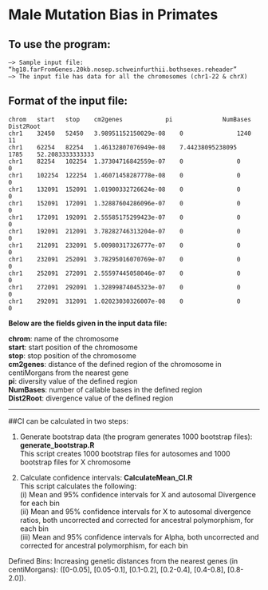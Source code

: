 # Male Mutation Bias in Primates
## To use the program:

	—> Sample input file: “hg18.farFromGenes.20kb.nosep.schweinfurthii.bothsexes.reheader”
	—> The input file has data for all the chromosomes (chr1-22 & chrX)

## Format of the input file:
	chrom   start   stop    cm2genes        	pi      		NumBases        Dist2Root
	chr1    32450   52450   3.98951152150029e-08    0       		1240    11
	chr1    62254   82254   1.46132807076949e-08    7.44238095238095        1785    52.2083333333333
	chr1    82254   102254  1.37304716842559e-07    0       		0       0
	chr1    102254  122254  1.46071458287778e-08    0       		0       0
	chr1    132091  152091  1.01900332726624e-08    0       		0       0
	chr1    152091  172091  1.32887604286096e-07    0       		0       0
	chr1    172091  192091  2.55585175299423e-07    0       		0       0
	chr1    192091  212091  3.78282746313204e-07    0       		0       0
	chr1    212091  232091  5.00980317326777e-07    0       		0       0
	chr1    232091  252091  3.78295016070769e-07    0       		0       0
	chr1    252091  272091  2.55597445058046e-07    0       		0       0
	chr1    272091  292091  1.32899874045323e-07    0       		0       0
	chr1    292091  312091  1.02023030326007e-08    0       		0       0

**Below are the fields given in the input data file:**

**chrom**:     	name of the chromosome	
**start**:     	start position of the chromosome		
**stop**:      	stop position of the chromosome		
**cm2genes**:  	distance of the defined region of the chromosome in centiMorgans from the nearest gene		
**pi**:        	diversity value of the defined region		
**NumBases**:  	number of callable bases in the defined region	
**Dist2Root**: 	divergence value of the defined region	

***************************************************************************************************************************************

##CI can be calculated in two steps:

1) Generate bootstrap data (the program generates 1000 bootstrap files): **generate_bootstrap.R**	
	This script creates 1000 bootstrap files for autosomes and 1000 bootstrap files for X chromosome	

2) Calculate confidence intervals: **CalculateMean_CI.R**	 
 	This script calculates the following:	
	(i)   Mean and 95% confidence intervals for X and autosomal Divergence for each bin 	
	(ii)  Mean and 95% confidence intervals for X to autosomal divergence ratios, both uncorrected and corrected for ancestral polymorphism, for each bin 	
	(iii) Mean and 95% confidence intervals for Alpha, both uncorrected and corrected for ancestral polymorphism, for each bin	

Defined Bins:
	Increasing genetic distances from the nearest genes (in centiMorgans): ([0-0.05], [0.05-0.1], [0.1-0.2], [0.2-0.4], [0.4-0.8], [0.8-2.0]). 
